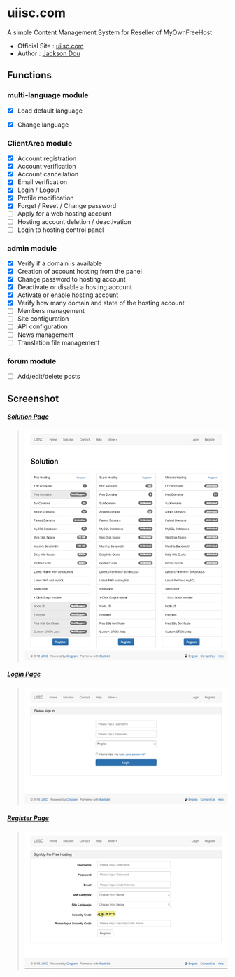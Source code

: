 # uiisc.com

A simple Content Management System for Reseller of MyOwnFreeHost

* Official Site : [uiisc.com](http://uiisc.com "UIISC")
* Author : [Jackson Dou](https://github.com/jksdou "jksdou")

## Functions

### multi-language module

- [x] Load default language
- [x] Change language


### ClientArea module

- [x] Account registration
- [x] Account verification
- [x] Account cancellation
- [x] Email verification
- [x] Login / Logout
- [x] Profile modification
- [x] Forget / Reset / Change password
- [ ] Apply for a web hosting account
- [ ] Hosting account deletion / deactivation
- [ ] Login to hosting control panel

### admin module

- [x] Verify if a domain is available
- [x] Creation of account hosting from the panel
- [x] Change password to hosting account
- [x] Deactivate or disable a hosting account
- [x] Activate or enable hosting account
- [x] Verify how many domain and state of the hosting account
- [ ] Members management
- [ ] Site configuration
- [ ] API configuration
- [ ] News management
- [ ] Translation file management

### forum module

- [ ] Add/edit/delete posts


## Screenshot

##### <u>Solution Page</u>

>
> ![Solution Page](screenshot/solution.png)

##### <u>Login Page</u>

>
> ![Login Page](screenshot/login.png)

##### <u>Register Page</u>

>
> ![Register Page](screenshot/register.png)

